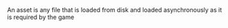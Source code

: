 An asset is any file that is loaded from disk and loaded asynchronously as it is required by the game